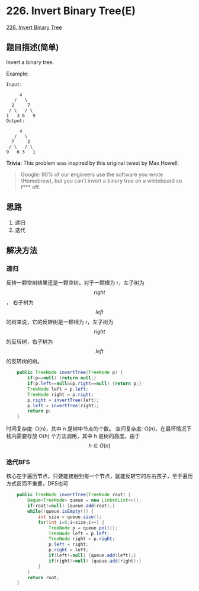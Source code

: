 # 226. Invert Binary Tree(E)
[226. Invert Binary Tree](https://leetcode-cn.com/problems/invert-binary-tree/)

## 题目描述(简单)

Invert a binary tree.

Example:
```
Input:

     4
   /   \
  2     7
 / \   / \
1   3 6   9
Output:

     4
   /   \
  7     2
 / \   / \
9   6 3   1
```
**Trivia**:
This problem was inspired by this original tweet by Max Howell:

> Google: 90% of our engineers use the software you wrote (Homebrew), but you can’t invert a binary tree on a whiteboard so f*** off.


## 思路

1. 递归
2. 迭代
## 解决方法

### 递归
反转一颗空树结果还是一颗空树。对于一颗根为 r，左子树为 $${right}$$， 右子树为 $${left}$$ 的树来说，它的反转树是一颗根为 r，左子树为 $${right}$$ 的反转树，右子树为 $${left}$$ 的反转树的树。

```java
    public TreeNode invertTree(TreeNode p) {
        if(p==null) {return null;}
        if(p.left==null&&p.right==null) {return p;}
        TreeNode left = p.left;
        TreeNode right = p.right;
        p.right = invertTree(left);
        p.left = invertTree(right);
        return p;
    }
```
时间复杂度: O(n)，其中 n 是树中节点的个数。
空间复杂度: O(n)，在最坏情况下栈内需要存放 O(h) 个方法调用，其中 h 是树的高度。由于 $$h\in O(n)$$

### 迭代BFS
核心在于遍历节点，只要能接触到每一个节点，就能反转它的左右孩子，至于遍历方式反而不重要，DFS也可

```java
    public TreeNode invertTree(TreeNode root) {
    	Deque<TreeNode> queue = new LinkedList<>();
    	if(root!=null) {queue.add(root);}
    	while(!queue.isEmpty()) {
    		int size = queue.size();
    		for(int i=0;i<size;i++) {
    			TreeNode p = queue.poll();
    			TreeNode left = p.left;
    			TreeNode right = p.right;
    			p.left = right;
    			p.right = left;
    			if(left!=null) {queue.add(left);}
    			if(right!=null) {queue.add(right);}
    		}
    	}
        return root;
    }
```



